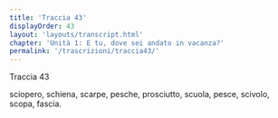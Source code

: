 ```yaml
---
title: 'Traccia 43'
displayOrder: 43
layout: 'layouts/transcript.html'
chapter: 'Unità 1: E tu, dove sei andato in vacanza?'
permalink: '/trascrizioni/traccia43/'
---
```


Traccia 43

sciopero, schiena, scarpe, pesche, prosciutto, scuola, pesce, scivolo, scopa, fascia.
